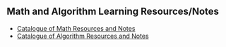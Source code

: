 ## Math and Algorithm Learning Resources/Notes
- [Catalogue of Math Resources and Notes](https://github.com/WMX567/Math-and-Algorithm-Learning/blob/master/Math_README.md)
- [Catalogue of Algorithm Resources and Notes](https://github.com/WMX567/Math-and-Algorithm-Learning/blob/master/Algorithm_README.md)
